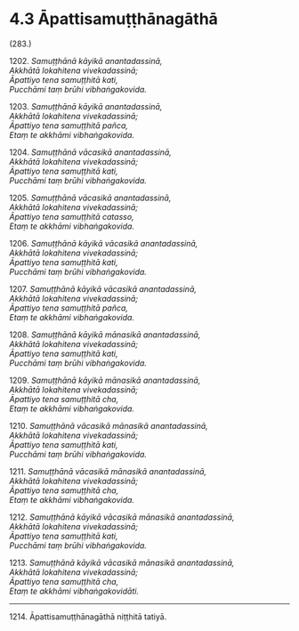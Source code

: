 # 4.3 Āpattisamuṭṭhānagāthā

(283.)

1202\. _Samuṭṭhānā kāyikā anantadassinā,_  
_Akkhātā lokahitena vivekadassinā;_  
_Āpattiyo tena samuṭṭhitā kati,_  
_Pucchāmi taṃ brūhi vibhaṅgakovida._  

1203\. _Samuṭṭhānā kāyikā anantadassinā,_  
_Akkhātā lokahitena vivekadassinā;_  
_Āpattiyo tena samuṭṭhitā pañca,_  
_Etaṃ te akkhāmi vibhaṅgakovida._  

1204\. _Samuṭṭhānā vācasikā anantadassinā,_  
_Akkhātā lokahitena vivekadassinā;_  
_Āpattiyo tena samuṭṭhitā kati,_  
_Pucchāmi taṃ brūhi vibhaṅgakovida._  

1205\. _Samuṭṭhānā vācasikā anantadassinā,_  
_Akkhātā lokahitena vivekadassinā;_  
_Āpattiyo tena samuṭṭhitā catasso,_  
_Etaṃ te akkhāmi vibhaṅgakovida._  

1206\. _Samuṭṭhānā kāyikā vācasikā anantadassinā,_  
_Akkhātā lokahitena vivekadassinā;_  
_Āpattiyo tena samuṭṭhitā kati,_  
_Pucchāmi taṃ brūhi vibhaṅgakovida._  

1207\. _Samuṭṭhānā kāyikā vācasikā anantadassinā,_  
_Akkhātā lokahitena vivekadassinā;_  
_Āpattiyo tena samuṭṭhitā pañca,_  
_Etaṃ te akkhāmi vibhaṅgakovida._  

1208\. _Samuṭṭhānā kāyikā mānasikā anantadassinā,_  
_Akkhātā lokahitena vivekadassinā;_  
_Āpattiyo tena samuṭṭhitā kati,_  
_Pucchāmi taṃ brūhi vibhaṅgakovida._  

1209\. _Samuṭṭhānā kāyikā mānasikā anantadassinā,_  
_Akkhātā lokahitena vivekadassinā;_  
_Āpattiyo tena samuṭṭhitā cha,_  
_Etaṃ te akkhāmi vibhaṅgakovida._  

1210\. _Samuṭṭhānā vācasikā mānasikā anantadassinā,_  
_Akkhātā lokahitena vivekadassinā;_  
_Āpattiyo tena samuṭṭhitā kati,_  
_Pucchāmi taṃ brūhi vibhaṅgakovida._  

1211\. _Samuṭṭhānā vācasikā mānasikā anantadassinā,_  
_Akkhātā lokahitena vivekadassinā;_  
_Āpattiyo tena samuṭṭhitā cha,_  
_Etaṃ te akkhāmi vibhaṅgakovida._  

1212\. _Samuṭṭhānā kāyikā vācasikā mānasikā anantadassinā,_  
_Akkhātā lokahitena vivekadassinā;_  
_Āpattiyo tena samuṭṭhitā kati,_  
_Pucchāmi taṃ brūhi vibhaṅgakovida._  

1213\. _Samuṭṭhānā kāyikā vācasikā mānasikā anantadassinā,_  
_Akkhātā lokahitena vivekadassinā;_  
_Āpattiyo tena samuṭṭhitā cha,_  
_Etaṃ te akkhāmi vibhaṅgakovidāti._  

---

1214\. Āpattisamuṭṭhānagāthā niṭṭhitā tatiyā.
